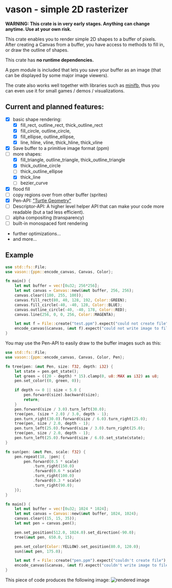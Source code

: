 # vason - simple 2D rasterizer

**WARNING: This crate is in very early stages. Anything can change anytime. Use at your own risk.**

This crate enables you to render simple 2D shapes to a buffer of pixels.
After creating a Canvas from a buffer, you have access to methods to fill in, or draw the outline of shapes.

This crate has **no runtime dependencies.**

A ppm module is included that lets you save your buffer as an image (that can be displayed by some major image viewers).

The crate also works well together with libraries such as [minifb](https://crates.io/crates/minifb), thus you can even use it for small games / demos / visualizations.

## Current and planned features:
- [x] basic shape rendering:
  - [x] fill_rect, outline_rect, thick_outline_rect
  - [x] fill_circle, outline_circle,
  - [x] fill_ellipse, outline_ellipse,
  - [x] line, hline, vline, thick_hline, thick_vline
- [x] Save buffer to a primitive image format (ppm)
- [ ] more shapes:
  - [x] fill_triangle, outline_triangle, thick_outline_triangle
  - [x] thick_outline_circle
  - [ ] thick_outline_ellipse
  - [x] thick_line
  - [ ] bezier_curve
- [x] flood fill
- [ ] copy regions over from other buffer (sprites)
- [x] Pen-API: ["Turtle Geometry"](https://people.eecs.berkeley.edu/~bh/v1ch10/turtle.html)
- [ ] Descriptor-API: A higher level helper API that can make your code more readable (but a tad less efficient).
- [ ] alpha compositing (transparency)
- [ ] built-in monospaced font rendering
- further optimizations...
- and more...


## Example
```rust
use std::fs::File;
use vason::{ppm::encode_canvas, Canvas, Color};

fn main() {
    let mut buffer = vec![0u32; 256*256];
    let mut canvas = Canvas::new(&mut buffer, 256, 256);
    canvas.clear((180, 255, 100));
    canvas.fill_rect(80, 40, 128, 192, Color::GREEN);
    canvas.fill_circle(-40, -40, 128, Color::BLUE);
    canvas.outline_circle(-40, -40, 178, Color::RED);
    canvas.line(256, 0, 0, 256, Color::MAGENTA);

    let mut f = File::create("test.ppm").expect("could not create file");
    encode_canvas(&canvas, &mut f).expect("could not write image to file");
}
```

You may use the Pen-API to easily draw to the buffer images such as this:
```rust
use std::fs::File;
use vason::{ppm::encode_canvas, Canvas, Color, Pen};

fn tree(pen: &mut Pen, size: f32, depth: i32) {
    let state = pen.get_state();
    let green = ((20 - depth) * 15).clamp(0, u8::MAX as i32) as u8;
    pen.set_color((0, green, 0));

    if depth <= 0 || size < 5.0 {
        pen.forward(size).backward(size);
        return;
    }
    pen.forward(size / 3.0).turn_left(30.0);
    tree(pen, (size * 2.0) / 3.0, depth - 1);
    pen.turn_right(30.0).forward(size / 6.0).turn_right(25.0);
    tree(pen, size / 2.0, depth - 1);
    pen.turn_left(25.0).forward(size / 3.0).turn_right(25.0);
    tree(pen, size / 2.0, depth - 1);
    pen.turn_left(25.0).forward(size / 6.0).set_state(state);
}

fn sun(pen: &mut Pen, scale: f32) {
    pen.repeat(18, |pen| {
        pen.forward(0.5 * scale)
            .turn_right(150.0)
            .forward(0.6 * scale)
            .turn_right(100.0)
            .forward(0.3 * scale)
            .turn_right(90.0);
    });
}

fn main() {
    let mut buffer = vec![0u32; 1024 * 1024];
    let mut canvas = Canvas::new(&mut buffer, 1024, 1024);
    canvas.clear((15, 15, 35));
    let mut pen = canvas.pen();

    pen.set_position(512.0, 1024.0).set_direction(-90.0);
    tree(&mut pen, 650.0, 15);

    pen.set_color(Color::YELLOW).set_position(80.0, 120.0);
    sun(&mut pen, 175.0);

    let mut f = File::create("pen.ppm").expect("couldn't create file");
    encode_canvas(&canvas, &mut f).expect("couldn't write image to file");
}
```

This piece of code produces the following image:
![rendered image](https://imgur.com/xo5n3sF.jpg)